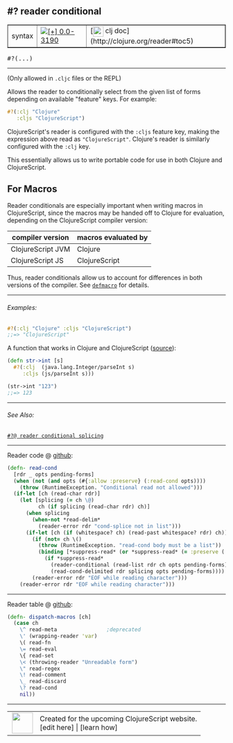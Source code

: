 ## #? reader conditional



 <table border="1">
<tr>
<td>syntax</td>
<td><a href="https://github.com/cljsinfo/cljs-api-docs/tree/0.0-3190"><img valign="middle" alt="[+] 0.0-3190" title="Added in 0.0-3190" src="https://img.shields.io/badge/+-0.0--3190-lightgrey.svg"></a> </td>
<td>
[<img height="24px" valign="middle" src="http://i.imgur.com/1GjPKvB.png"> clj doc](http://clojure.org/reader#toc5)
</td>
</tr>
</table>

<samp>#?(...)</samp><br>

---


(Only allowed in `.cljc` files or the REPL)

Allows the reader to conditionally select from the given list of forms
depending on available "feature" keys.  For example:

```clj
#?(:clj "Clojure"
   :cljs "ClojureScript")
```

ClojureScript's reader is configured with the `:cljs` feature key, making the
expression above read as `"ClojureScript"`.  Clojure's reader is
similarly configured with the `:clj` key.

This essentially allows us to write portable code for use in both Clojure and
ClojureScript.

## For Macros

Reader conditionals are especially important when writing macros in
ClojureScript, since the macros may be handed off to Clojure for evaluation,
depending on the ClojureScript compiler version:

| compiler version  | macros evaluated by |
|-------------------|---------------------|
| ClojureScript JVM | Clojure             |
| ClojureScript JS  | ClojureScript       |

Thus, reader conditionals allow us to account for differences in both versions
of the compiler.  See [`defmacro`][doc:cljs.core/defmacro] for details.

[doc:cljs.core/defmacro]:../cljs.core/defmacro.md

---

###### Examples:

```clj
#?(:clj "Clojure" :cljs "ClojureScript")
;;=> "ClojureScript"
```

A function that works in Clojure and ClojureScript ([source]):

[source]:https://github.com/lymingtonprecision/route-ccrs/blob/c579aea05504736f2cfbd31c3c755f7e25fdad77/src/route_ccrs/manufacturing_methods.cljc#L8-L10

```clj
(defn str->int [s]
  #?(:clj  (java.lang.Integer/parseInt s)
     :cljs (js/parseInt s)))

(str->int "123")
;;=> 123
```



---

###### See Also:

[`#?@ reader conditional splicing`](../syntax/cond-splicing.md)<br>

---





Reader code @ [github](https://github.com/clojure/tools.reader/blob/tools.reader-0.10.0-alpha3/src/main/clojure/clojure/tools/reader.clj#L496-L514):

```clj
(defn- read-cond
  [rdr _ opts pending-forms]
  (when (not (and opts (#{:allow :preserve} (:read-cond opts))))
    (throw (RuntimeException. "Conditional read not allowed")))
  (if-let [ch (read-char rdr)]
    (let [splicing (= ch \@)
          ch (if splicing (read-char rdr) ch)]
      (when splicing
        (when-not *read-delim*
          (reader-error rdr "cond-splice not in list")))
      (if-let [ch (if (whitespace? ch) (read-past whitespace? rdr) ch)]
        (if (not= ch \()
          (throw (RuntimeException. "read-cond body must be a list"))
          (binding [*suppress-read* (or *suppress-read* (= :preserve (:read-cond opts)))]
            (if *suppress-read*
              (reader-conditional (read-list rdr ch opts pending-forms) splicing)
              (read-cond-delimited rdr splicing opts pending-forms))))
        (reader-error rdr "EOF while reading character")))
    (reader-error rdr "EOF while reading character")))
```

<!--
Repo - tag - source tree - lines:

 <pre>
tools.reader @ tools.reader-0.10.0-alpha3
└── src
    └── main
        └── clojure
            └── clojure
                └── tools
                    └── <ins>[reader.clj:496-514](https://github.com/clojure/tools.reader/blob/tools.reader-0.10.0-alpha3/src/main/clojure/clojure/tools/reader.clj#L496-L514)</ins>
</pre>
-->

---
Reader table @ [github](https://github.com/clojure/tools.reader/blob/tools.reader-0.10.0-alpha3/src/main/clojure/clojure/tools/reader.clj#L764-L776):

```clj
(defn- dispatch-macros [ch]
  (case ch
    \^ read-meta                ;deprecated
    \' (wrapping-reader 'var)
    \( read-fn
    \= read-eval
    \{ read-set
    \< (throwing-reader "Unreadable form")
    \" read-regex
    \! read-comment
    \_ read-discard
    \? read-cond
    nil))
```

<!--
Repo - tag - source tree - lines:

 <pre>
tools.reader @ tools.reader-0.10.0-alpha3
└── src
    └── main
        └── clojure
            └── clojure
                └── tools
                    └── <ins>[reader.clj:764-776](https://github.com/clojure/tools.reader/blob/tools.reader-0.10.0-alpha3/src/main/clojure/clojure/tools/reader.clj#L764-L776)</ins>
</pre>
-->

---



 <table>
<tr><td>
<img valign="middle" align="right" width="48px" src="http://i.imgur.com/Hi20huC.png">
</td><td>
Created for the upcoming ClojureScript website.<br>
[edit here] | [learn how]
</td></tr></table>

[edit here]:https://github.com/cljsinfo/cljs-api-docs/blob/master/cljsdoc/syntax/cond.cljsdoc
[learn how]:https://github.com/cljsinfo/cljs-api-docs/wiki/cljsdoc-files

<!--

This information was too distracting to show to readers, but I'll leave it
commented here since it is helpful to:

- pretty-print the data used to generate this document
- and show how to retrieve that data



The API data for this symbol:

```clj
{:description "(Only allowed in `.cljc` files or the REPL)\n\nAllows the reader to conditionally select from the given list of forms\ndepending on available \"feature\" keys.  For example:\n\n```clj\n#?(:clj \"Clojure\"\n   :cljs \"ClojureScript\")\n```\n\nClojureScript's reader is configured with the `:cljs` feature key, making the\nexpression above read as `\"ClojureScript\"`.  Clojure's reader is\nsimilarly configured with the `:clj` key.\n\nThis essentially allows us to write portable code for use in both Clojure and\nClojureScript.\n\n## For Macros\n\nReader conditionals are especially important when writing macros in\nClojureScript, since the macros may be handed off to Clojure for evaluation,\ndepending on the ClojureScript compiler version:\n\n| compiler version  | macros evaluated by |\n|-------------------|---------------------|\n| ClojureScript JVM | Clojure             |\n| ClojureScript JS  | ClojureScript       |\n\nThus, reader conditionals allow us to account for differences in both versions\nof the compiler.  See [doc:cljs.core/defmacro] for details.",
 :ns "syntax",
 :name "cond",
 :history [["+" "0.0-3190"]],
 :type "syntax",
 :related ["syntax/cond-splicing"],
 :full-name-encode "syntax/cond",
 :extra-sources ({:code "(defn- read-cond\n  [rdr _ opts pending-forms]\n  (when (not (and opts (#{:allow :preserve} (:read-cond opts))))\n    (throw (RuntimeException. \"Conditional read not allowed\")))\n  (if-let [ch (read-char rdr)]\n    (let [splicing (= ch \\@)\n          ch (if splicing (read-char rdr) ch)]\n      (when splicing\n        (when-not *read-delim*\n          (reader-error rdr \"cond-splice not in list\")))\n      (if-let [ch (if (whitespace? ch) (read-past whitespace? rdr) ch)]\n        (if (not= ch \\()\n          (throw (RuntimeException. \"read-cond body must be a list\"))\n          (binding [*suppress-read* (or *suppress-read* (= :preserve (:read-cond opts)))]\n            (if *suppress-read*\n              (reader-conditional (read-list rdr ch opts pending-forms) splicing)\n              (read-cond-delimited rdr splicing opts pending-forms))))\n        (reader-error rdr \"EOF while reading character\")))\n    (reader-error rdr \"EOF while reading character\")))",
                  :title "Reader code",
                  :repo "tools.reader",
                  :tag "tools.reader-0.10.0-alpha3",
                  :filename "src/main/clojure/clojure/tools/reader.clj",
                  :lines [496 514]}
                 {:code "(defn- dispatch-macros [ch]\n  (case ch\n    \\^ read-meta                ;deprecated\n    \\' (wrapping-reader 'var)\n    \\( read-fn\n    \\= read-eval\n    \\{ read-set\n    \\< (throwing-reader \"Unreadable form\")\n    \\\" read-regex\n    \\! read-comment\n    \\_ read-discard\n    \\? read-cond\n    nil))",
                  :title "Reader table",
                  :repo "tools.reader",
                  :tag "tools.reader-0.10.0-alpha3",
                  :filename "src/main/clojure/clojure/tools/reader.clj",
                  :lines [764 776]}),
 :usage ["#?(...)"],
 :examples [{:id "eec90f",
             :content "```clj\n#?(:clj \"Clojure\" :cljs \"ClojureScript\")\n;;=> \"ClojureScript\"\n```\n\nA function that works in Clojure and ClojureScript ([source]):\n\n[source]:https://github.com/lymingtonprecision/route-ccrs/blob/c579aea05504736f2cfbd31c3c755f7e25fdad77/src/route_ccrs/manufacturing_methods.cljc#L8-L10\n\n```clj\n(defn str->int [s]\n  #?(:clj  (java.lang.Integer/parseInt s)\n     :cljs (js/parseInt s)))\n\n(str->int \"123\")\n;;=> 123\n```"}],
 :full-name "syntax/cond",
 :display "#? reader conditional",
 :clj-doc "http://clojure.org/reader#toc5"}

```

Retrieve the API data for this symbol:

```clj
;; from Clojure REPL
(require '[clojure.edn :as edn])
(-> (slurp "https://raw.githubusercontent.com/cljsinfo/cljs-api-docs/catalog/cljs-api.edn")
    (edn/read-string)
    (get-in [:symbols "syntax/cond"]))
```

-->
